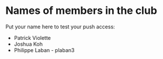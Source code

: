 Names of members in the club
===========================

Put your name here to test your push access:
- Patrick Violette
- Joshua Koh
- Philippe Laban - plaban3